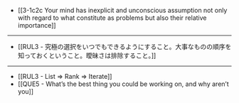 - [[3-1c2c Your mind has inexplicit and unconscious assumption not only with regard to what constitute as problems but also their relative importance]]
---
- [[RUL3 - 究極の選択をいつでもできるようにすること。大事なものの順序を知っておくということ。曖昧さは排除すること。]]
---
- [[RUL3 - List ⇒ Rank ⇒ Iterate]]
- [[QUE5 - What’s the best thing you could be working on, and why aren’t you]]
